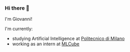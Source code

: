 ### Hi there 👋

I'm Giovanni!

I'm currently:
- studying Artificial Intelligence at [Politecnico di Milano](https://www.polimi.it/)
- working as an intern at [MLCube](https://www.mlcube.com/home_2/)
